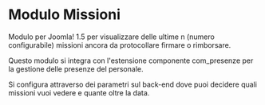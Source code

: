 # Modulo Missioni
Modulo per Joomla! 1.5 per visualizzare delle ultime n (numero configurabile) missioni ancora da protocollare firmare o rimborsare.

Questo modulo si integra con l'estensione componente com_presenze per la gestione delle presenze del personale.

Si configura attraverso dei parametri sul back-end dove puoi decidere quali missioni vuoi vedere e quante oltre la data.

